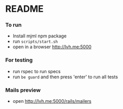 # README

### To run
- Install mjml npm package
- run `scripts/start.sh`
- open in a browser http://lvh.me:5000

### For testing
- run rspec to run specs
- run `be guard` and then press 'enter' to run all tests

### Mails preview
- open http://lvh.me:5000/rails/mailers
